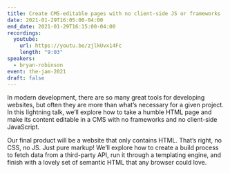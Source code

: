 ```yaml
---
title: Create CMS-editable pages with no client-side JS or frameworks
date: 2021-01-29T16:05:00-04:00
end_date: 2021-01-29T16:15:00-04:00
recordings:
  youtube:
    url: https://youtu.be/zjlkUvx14Fc
    length: "9:03"
speakers:
  - bryan-robinson
event: the-jam-2021
draft: false
---
```


In modern development, there are so many great tools for developing websites, but often they are more than what’s necessary for a given project. In this lightning talk, we’ll explore how to take a humble HTML page and make its content editable in a CMS with no frameworks and no client-side JavaScript.

Our final product will be a website that only contains HTML. That’s right, no CSS, no JS. Just pure markup! We’ll explore how to create a build process to fetch data from a third-party API, run it through a templating engine, and finish with a lovely set of semantic HTML that any browser could love.


